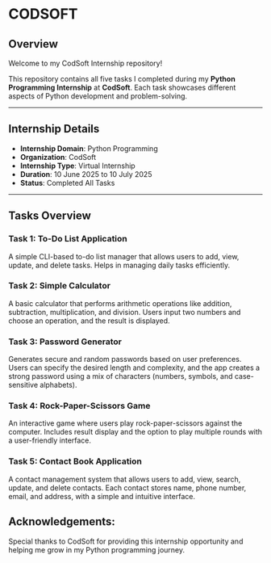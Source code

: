 # CODSOFT

## Overview
Welcome to my CodSoft Internship repository!

This repository contains all five tasks I completed during my **Python Programming Internship** at **CodSoft**. Each task showcases different aspects of Python development and problem-solving.

---

## Internship Details

- **Internship Domain**: Python Programming  
- **Organization**: CodSoft  
- **Internship Type**: Virtual Internship  
- **Duration**: 10 June 2025 to 10 July 2025  
- **Status**: Completed All Tasks  

---

## Tasks Overview

###  Task 1: To-Do List Application
A simple CLI-based to-do list manager that allows users to add, view, update, and delete tasks. Helps in managing daily tasks efficiently.

###  Task 2: Simple Calculator
A basic calculator that performs arithmetic operations like addition, subtraction, multiplication, and division. Users input two numbers and choose an operation, and the result is displayed.

###  Task 3: Password Generator
Generates secure and random passwords based on user preferences. Users can specify the desired length and complexity, and the app creates a strong password using a mix of characters (numbers, symbols, and case-sensitive alphabets).

###  Task 4: Rock-Paper-Scissors Game 
An interactive game where users play rock-paper-scissors against the computer. Includes result display and the option to play multiple rounds with a user-friendly interface.

###  Task 5: Contact Book Application
A contact management system that allows users to add, view, search, update, and delete contacts. Each contact stores name, phone number, email, and address, with a simple and intuitive interface.


## Acknowledgements:
Special thanks to CodSoft for providing this internship opportunity and helping me grow in my Python programming journey.
